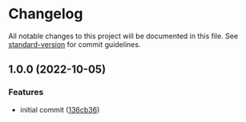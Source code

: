 # Changelog

All notable changes to this project will be documented in this file. See [standard-version](https://github.com/conventional-changelog/standard-version) for commit guidelines.

## 1.0.0 (2022-10-05)


### Features

* initial commit ([136cb36](https://github.com/compwright/axios-header-interceptor/commit/136cb36e95287b7cf053af8ab752f06c6c03fa58))
